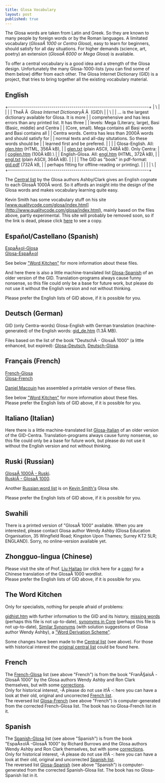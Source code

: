 ```yaml
---
title: Glosa Vocabulary
layout: post
published: true
---
```


The Glosa words are taken from Latin and Greek. So they are known to
many people by foreign words or by the Roman languages. A limitated
vocabulary (*GlosaÂ 1000* or *Centra Glosa*), easy to learn for
beginners, should satisfy for all day situations. For higher demands
(science, art, poetry) an extension (*GlosaÂ 6000* or *Mega Glosa*) is
available.

To offer a central vocabulary is a good idea and a strength of the Glosa
design. Unfortunately the many Glosa-1000-lists (you can find some of
them below) differ from each other. The Glosa Internet Dictionary (GID)
is a project, that tries to bring together all the existing vocabulary
material.

## English

+-----------------------------------------------------------------------+
| \                                                                     |
|                                                                       |
| TheÂ Â  *Glosa Internet Dictionary*Â Â  (GID)\                            |
| \                                                                     |
| \... is the largest dictionary available for Glosa. It is more        |
| comprehensive and has less errors than any printed list. It has three |
| levels: Mega (Literary, large), Basi (Basic, middle) and Centra       |
| (Core, small). Mega contains all Basi words and Basi contains all     |
| Centra words. Centra has less than 2000Â words and should satisfy for  |
| normal texts and all-day situtations. So these words should be        |
| learned first and be prefered.                                        |
|                                                                       |
| Glosa-English. All: [glen.htm](gid/glen.htm) (HTML, 356Â kB),          |
| [glen.txt](gid/glen.txt) (plain ASCII, 348Â kB). Only Centra:          |
| [coglen.htm](gid/coglen.htm) (100Â kB).\                               |
| English-Glosa. All: [engl.htm](gid/engl.htm) (HTML, 372Â kB),          |
| [engl.txt](gid/engl.txt) (plain ASCII, 364Â kB).                       |
|                                                                       |
| The GID as \"book\" in pdf-format: [gid.pdf](gid/gid.pdf) (732Â kB,    |
| perhaps fitting for offline-reading or printing).                     |
|                                                                       |
| \                                                                     |
+-----------------------------------------------------------------------+

The [Central list](gid/centra.htm) by the Glosa authors Ashby/Clark
gives an English cognate to each GlosaÂ 1000Â word. So it affords an
insight into the design of the Glosa words and makes vocabulary learning
quite easy.

Kevin Smith has some vocabulary stuff on his site
[www.qualitycode.com/glosa/index.html](http://www.qualitycode.com/glosa/index.html),
mainly based on the files above, partly experimental. This site will
probably be removed soon, so if the link is dead, please click
[here](http://mysite.freeserve.com/glosa) to see a copy.

## Español/Castellano (Spanish)

[EspaÃ±ol-Glosa](gid/esgl1k.htm)\
[Glosa-EspaÃ±ol](gid/gl1kes.htm)

See below [\"Word Kitchen\"](gid.1.html#kitchen) for more information
about these files.

And here there is also a little machine-translated list
[Glosa-Spanish](gid/gmcoglsp.htm) of an older version of the GID.
Translation-programs always cause funny nonsense, so this file could
only be a base for future work, but please do not use it without the
English version and not without thinking.

Please prefer the English lists of GID above, if it is possible for you.

## Deutsch (German)

GID (only Centra-words) Glosa-English with German translation
(machine-generated) of the English words: [gid\_de.htm](gid/gid_de.htm)
(1.3Â MB).

Files based on the list of the book "DeutschÂ - GlosaÂ 1000" (a little
enhanced, but expired): [Glosa-Deutsch](gid/gldt.htm),
[Deutsch-Glosa](gid/dtgl.htm).

## Français (French)

[French-Glosa](gid/frgl1k.htm)\
[Glosa-French](gid/gl1kfr.htm)

[Daniel Macouin](http://danielmacouin.chez-alice.fr/) has assembled a
printable version of these files.

See below [\"Word Kitchen\"](gid.1.html#kitchen) for more information
about these files.\
Please prefer the English lists of GID above, if it is possible for you.

## Italiano (Italian)

Here there is a little machine-translated list
[Glosa-Italian](gid/gmcoglit.htm) of an older version of the GID-Centra.
Translation-programs always cause funny nonsense, so this file could
only be a base for future work, but please do not use it without the
English version and not without thinking.

## Ruski (Russian)

[GlosaÂ 1000Â - Ruski](gid/gl1kru.htm).\
[RuskiÂ - GlosaÂ 1000](gid/rugl1k.htm).

Another [Russian word
list](http://www.qualitycode.com/glosa/glosaruski-abc.html) is on [Kevin
Smith\'s](http://www.qualitycode.com/glosa/index.html) Glosa site.

Please prefer the English lists of GID above, if it is possible for you.

## Swahili

There is a printed version of \"GlosaÂ 1000\" available. When you are
interested, please contact Glosa author Wendy Ashby (Glosa Education
Organisation, 35 Wingfield Road; Kingston Upon Thames; Surrey KT2 5LR;
ENGLAND). Sorry, no online-version available yet.

## Zhongguo-lingua (Chinese)

Please visit the site of Prof. [Liu
Haitao](http://htliu.nease.net/glosa.html) (or click here for a
[copy](gid/glch.htm)) for a Chinese translation of the GlosaÂ 1000
wordlist.\
Please prefer the English lists of GID above, if it is possible for you.

## The Word Kitchen
Only for specialists, nothing for people afraid of problems:

[gidhist.htm](gid/gidhist.htm) with further information to the GID and
its history, [missing words](gid/gidmiss.htm) (perhaps this file is not
up-to-date), [synonyms in Core](gid/cosyn.htm) (perhaps this file is not
up-to-date), [Similar Synonyms](gid/simsyn.htm) (with solution
suggestions of Glosa author Wendy Ashby), a [\"Word Derivation
Scheme\"](gid/gwds.htm).

Some changes have been made to the [Central list](gid/centra.htm) (see
above). For those with historical interest the [original central
list](gid/centrao.htm) could be found here.

## French
The [French-Glosa](gid/frgl1k.htm) list (see above \"French\") is from
the book \"FranÃ§aisÂ -GlosaÂ 1000\" by the Glosa authors Wendy Ashby and
Ron Clark themselves, but with some [corrections](gid/frglcorr.htm).\
Only for historical interest, -Â please do not use it!Â -: here you can
have a look at their old, original and uncorrected [French
list](gid/frgl1ko.htm).\
The reversed list [Glosa-French](gid/gl1kfr.htm) (see above \"French\")
is computer-generated from the corrected French-Glosa list. The book has
no Glosa-French list in it.

## Spanish
The [Spanish-Glosa](gid/esgl1k.htm) list (see above \"Spanish\") is from
the book \"EspaÃ±olÂ -GlosaÂ 1000\" by Richard Burrows and the Glosa
authors Wendy Ashby and Ron Clark themselves, but with some
[corrections](gid/esglcorr.htm).\
Only for historical interest, -Â please do not use it!Â -: here you can
have a look at their old, original and uncorrected [Spanish
list](gid/esgl1ko.htm).\
The reversed list [Glosa-Spanish](gid/gl1kes.htm) (see above
\"Spanish\") is computer-generated from the corrected Spanish-Glosa
list. The book has no Glosa-Spanish list in it.
